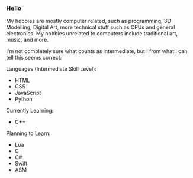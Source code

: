 ### Hello
My hobbies are mostly computer related, such as programming, 3D Modelling, Digital Art, more technical stuff such as CPUs and general electronics. My hobbies unrelated to computers include traditional art, music, and more.

I'm not completely sure what counts as intermediate, but I from what I can tell this seems correct:

Languages (Intermediate Skill Level):
- HTML
- CSS
- JavaScript
- Python

Currently Learning:
- C++

Planning to Learn:
- Lua
- C
- C#
- Swift
- ASM
